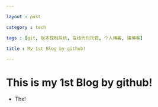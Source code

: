 ```yaml
---

layout : post

category : tech

tags : [git, 版本控制系统, 在线代码托管, 个人博客, 建博客]

title : My 1st Blog by github!

---
```

# This is my 1st Blog by github!

- Thx!